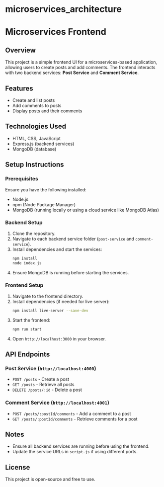 # microservices_architecture

# Microservices Frontend

## Overview
This project is a simple frontend UI for a microservices-based application, allowing users to create posts and add comments. The frontend interacts with two backend services: **Post Service** and **Comment Service**.

## Features
- Create and list posts
- Add comments to posts
- Display posts and their comments

## Technologies Used
- HTML, CSS, JavaScript
- Express.js (backend services)
- MongoDB (database)

## Setup Instructions

### Prerequisites
Ensure you have the following installed:
- Node.js
- npm (Node Package Manager)
- MongoDB (running locally or using a cloud service like MongoDB Atlas)

### Backend Setup
1. Clone the repository.
2. Navigate to each backend service folder (`post-service` and `comment-service`).
3. Install dependencies and start the services:
   ```sh
   npm install
   node index.js
   ```
4. Ensure MongoDB is running before starting the services.

### Frontend Setup
1. Navigate to the frontend directory.
2. Install dependencies (if needed for live server):
   ```sh
   npm install live-server --save-dev
   ```
3. Start the frontend:
   ```sh
   npm run start
   ```
4. Open `http://localhost:3000` in your browser.

## API Endpoints
### Post Service (`http://localhost:4000`)
- `POST /posts` - Create a post
- `GET /posts` - Retrieve all posts
- `DELETE /posts/:id` - Delete a post

### Comment Service (`http://localhost:4001`)
- `POST /posts/:postId/comments` - Add a comment to a post
- `GET /posts/:postId/comments` - Retrieve comments for a post

## Notes
- Ensure all backend services are running before using the frontend.
- Update the service URLs in `script.js` if using different ports.

## License
This project is open-source and free to use.


